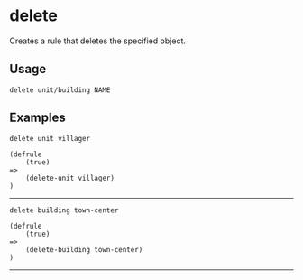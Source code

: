 # delete
Creates a rule that deletes the specified object.
## Usage
```
delete unit/building NAME
```
## Examples
```
delete unit villager
```
```
(defrule
    (true)
=>
    (delete-unit villager)
)

```
---
```
delete building town-center
```
```
(defrule
    (true)
=>
    (delete-building town-center)
)

```
---
